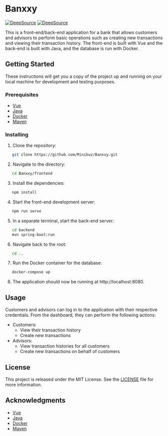 # Banxxy

[![DeepSource](https://deepsource.io/gh/Minibuz/Banxxy.svg/?label=active+issues&show_trend=true&token=kMNjgwCkMXxClRFOHIv8KG_f)](https://deepsource.io/gh/Minibuz/Banxxy/?ref=repository-badge)
[![DeepSource](https://deepsource.io/gh/Minibuz/Banxxy.svg/?label=resolved+issues&show_trend=true&token=kMNjgwCkMXxClRFOHIv8KG_f)](https://deepsource.io/gh/Minibuz/Banxxy/?ref=repository-badge)


This is a front-end/back-end application for a bank that allows customers and advisors to perform basic operations such as creating new transactions and viewing their transaction history. The front-end is built with Vue and the back-end is built with Java, and the database is run with Docker.

## Getting Started

These instructions will get you a copy of the project up and running on your local machine for development and testing purposes.

### Prerequisites

- [Vue](https://vuejs.org/)
- [Java](https://www.java.com/en/)
- [Docker](https://www.docker.com/)
- [Maven](https://maven.apache.org/)

### Installing

1. Clone the repository:
```bash
   git clone https://github.com/Minibuz/Banxxy.git
```

2. Navigate to the directory:
```bash
   cd Banxxy/frontend
```

3. Install the dependencies:
```bash
   npm install
```

4. Start the front-end development server:
```bash
   npm run serve
```

5. In a separate terminal, start the back-end server:
```bash
   cd backend
   mvn spring-boot:run
```

6. Navigate back to the root:
```bash
   cd ..
```

7. Run the Docker container for the database:
```bash
   docker-compose up
```

8. The application should now be running at http://localhost:8080.

## Usage

Customers and advisors can log in to the application with their respective credentials. From the dashboard, they can perform the following actions:

- Customers:
    - View their transaction history
    - Create new transactions
- Advisors:
    - View transaction histories for all customers
    - Create new transactions on behalf of customers

## License

This project is released under the MIT License. See the [LICENSE](LICENSE) file for more information.

## Acknowledgments

- [Vue](https://vuejs.org/)
- [Java](https://www.java.com/en/)
- [Docker](https://www.docker.com/)
- [Maven](https://maven.apache.org/)